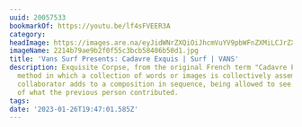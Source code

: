 ```yaml
---
uuid: 20057533
bookmarkOf: https://youtu.be/lf4sFVEER3A
category: 
headImage: https://images.are.na/eyJidWNrZXQiOiJhcmVuYV9pbWFnZXMiLCJrZXkiOiIyMDA1NzUzMy9vcmlnaW5hbF8yMjE0Yjc5YWU5YjJmMGY1NWMzYmNiNTg0MDZiNTBkMS5qcGciLCJlZGl0cyI6eyJyZXNpemUiOnsid2lkdGgiOjEyMDAsImhlaWdodCI6MTIwMCwiZml0IjoiaW5zaWRlIiwid2l0aG91dEVubGFyZ2VtZW50Ijp0cnVlfSwid2VicCI6eyJxdWFsaXR5Ijo5MH0sImpwZWciOnsicXVhbGl0eSI6OTB9LCJyb3RhdGUiOm51bGx9fQ==?bc=0
imageName: 2214b79ae9b2f0f55c3bcb58406b50d1.jpg
title: 'Vans Surf Presents: Cadavre Exquis | Surf | VANS'
description: Exquisite Corpse, from the original French term "Cadavre Exquis" is a
  method in which a collection of words or images is collectively assembled. Each
  collaborator adds to a composition in sequence, being allowed to see only the end
  of what the previous person contributed.
tags: 
date: '2023-01-26T19:47:01.585Z'
---
```

